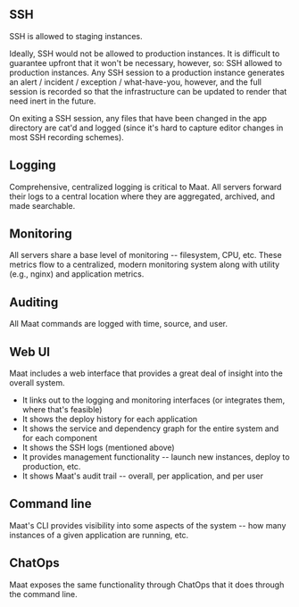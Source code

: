 ## SSH
SSH is allowed to staging instances.

Ideally, SSH would not be allowed to production instances. It is difficult to guarantee upfront that it won't be necessary, however, so: SSH allowed to production instances. Any SSH session to a production instance generates an alert / incident / exception / what-have-you, however, and the full session is recorded so that the infrastructure can be updated to render that need inert in the future.

On exiting a SSH session, any files that have been changed in the app directory are cat'd and logged (since it's hard to capture editor changes in most SSH recording schemes).

## Logging
Comprehensive, centralized logging is critical to Maat. All servers forward their logs to a central location where they are aggregated, archived, and made searchable.

## Monitoring
All servers share a base level of monitoring -- filesystem, CPU, etc. These metrics flow to a centralized, modern monitoring system along with utility (e.g., nginx) and application metrics.

## Auditing
All Maat commands are logged with time, source, and user.

## Web UI
Maat includes a web interface that provides a great deal of insight into the overall system.

* It links out to the logging and monitoring interfaces (or integrates them, where that's feasible)
* It shows the deploy history for each application
* It shows the service and dependency graph for the entire system and for each component
* It shows the SSH logs (mentioned above)
* It provides management functionality -- launch new instances, deploy to production, etc.
* It shows Maat's audit trail -- overall, per application, and per user

## Command line
Maat's CLI provides visibility into some aspects of the system -- how many instances of a given application are running, etc.

## ChatOps
Maat exposes the same functionality through ChatOps that it does through the command line.
